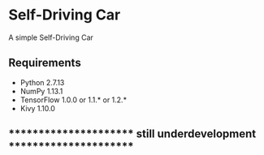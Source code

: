 # Self-Driving Car

A simple Self-Driving Car

## Requirements
- Python 2.7.13
- NumPy 1.13.1
- TensorFlow 1.0.0 or 1.1.* or 1.2.*
- Kivy 1.10.0

## ********************* still underdevelopment *********************
